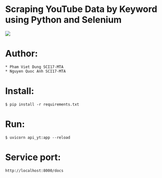 # Scraping YouTube Data by Keyword using Python and Selenium
![](https://img.shields.io/static/v1?label=python&message=3.6&color=blue)


# Author:
```
* Pham Viet Dung SCI17-MTA
* Nguyen Quoc Anh SCI17-MTA
```


# Install:
```$ pip install -r requirements.txt```

# Run:
```$ uvicorn api_yt:app --reload```

# Service port:
```http://localhost:8000/docs```

